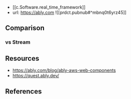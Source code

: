 
- [[c.Software.real_time_framework]]
- url: https://ably.com
![[prdct.pubnub#^mbnq0t6yrz45]]

## Comparison

### vs Stream

## Resources

- https://ably.com/blog/ably-aws-web-components
- https://quest.ably.dev/

## References

[^1]: https://ably.com/compare/getstream-vs-ably
